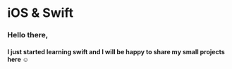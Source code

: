 # iOS & Swift

### Hello there, 
#### I just started learning swift and I will be happy to share my small projects here ☺️
